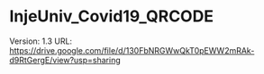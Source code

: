 # InjeUniv_Covid19_QRCODE
Version: 1.3
URL: https://drive.google.com/file/d/130FbNRGWwQkT0pEWW2mRAk-d9RtGergE/view?usp=sharing

